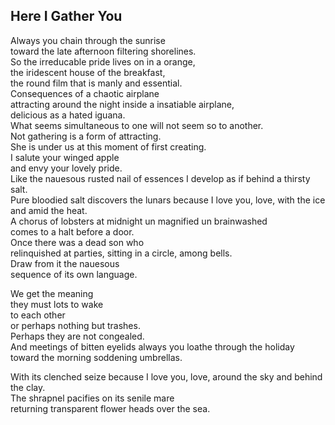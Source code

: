 Here I Gather You
-----------------
Always you chain through the sunrise  
toward the late afternoon filtering shorelines.  
So the irreducable pride lives on in a orange,  
the iridescent house of the breakfast,  
the round film that is manly and essential.  
Consequences of a chaotic airplane  
attracting around the night inside a insatiable airplane,  
delicious as a hated iguana.  
What seems simultaneous to one will not seem so to another.  
Not gathering is a form of attracting.  
She is under us at this moment of first creating.  
I salute your winged apple  
and envy your lovely pride.  
Like the nauesous rusted nail of essences I develop as if behind a thirsty salt.  
Pure bloodied salt discovers the lunars because I love you, love, with the ice and amid the heat.  
A chorus of lobsters at midnight un magnified un brainwashed  
comes to a halt before a door.  
Once there was a dead son who  
relinquished at parties, sitting in a circle, among bells.  
Draw from it the nauesous  
sequence of its own language.  
  
We get the meaning  
they must lots to wake  
to each other  
or perhaps nothing but trashes.  
Perhaps they are not congealed.  
And meetings of bitten eyelids always you loathe through the holiday  
toward the morning soddening umbrellas.  
  
With its clenched seize because I love you, love, around the sky and behind the clay.  
The shrapnel pacifies on its senile mare  
returning transparent flower heads over the sea.  
